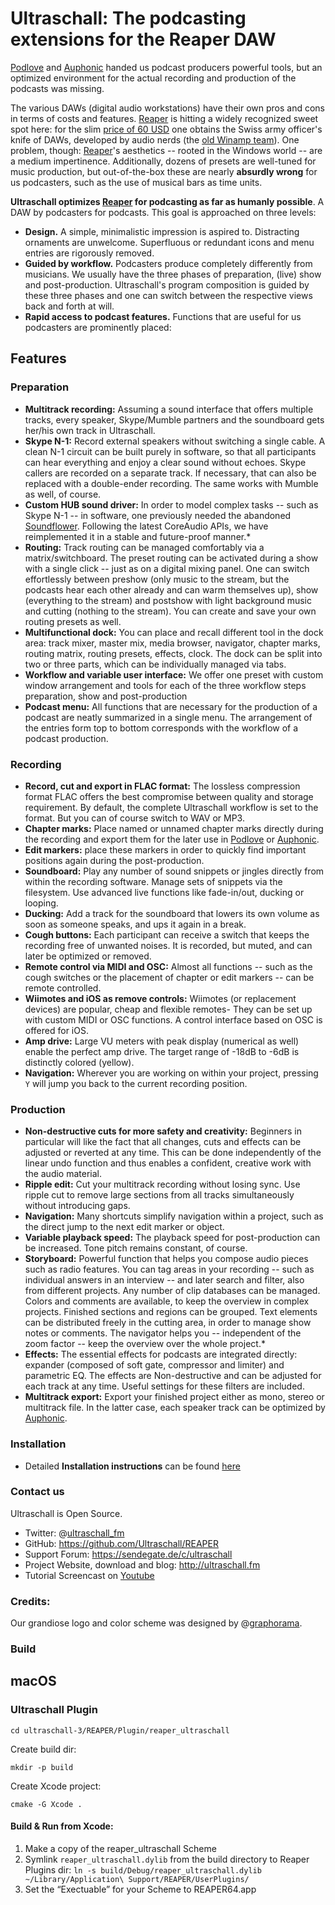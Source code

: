 # Ultraschall: The podcasting extensions for the Reaper DAW

[Podlove](http://podlove.org/) and [Auphonic](https://auphonic.com/) handed us podcast producers powerful tools, but an optimized environment for the actual recording and production of the podcasts was missing.

The various DAWs (digital audio workstations) have their own pros and cons in terms of costs and features. [Reaper](http://www.reaper.fm/) is hitting a widely recognized sweet spot here: for the slim [price of 60 USD](http://www.reaper.fm/purchase.php) one obtains the Swiss army officer's knife of DAWs, developed by audio nerds (the [old Winamp team](https://en.wikipedia.org/wiki/Winamp#History)). One problem, though: [Reaper](http://www.reaper.fm/)'s aesthetics -- rooted in the Windows world -- are a medium impertinence. Additionally, dozens of presets are well-tuned for music production, but out-of-the-box these are nearly **absurdly wrong** for us podcasters, such as the use of musical bars as time units.

**Ultraschall optimizes [Reaper](http://www.reaper.fm/) for podcasting as far as humanly possible**. A DAW by podcasters for podcasts. This goal is approached on three levels:

- **Design.** A simple, minimalistic impression is aspired to. Distracting ornaments are unwelcome. Superfluous or redundant icons and menu entries are rigorously removed.
- **Guided by workflow.** Podcasters produce completely differently from musicians. We usually have the three phases of preparation, (live) show and post-production. Ultraschall's program composition is guided by these three phases and one can switch between the respective views back and forth at will.
- **Rapid access to podcast features.** Functions that are useful for us podcasters are prominently placed:

## Features

### Preparation

* **Multitrack recording:** Assuming a sound interface that offers multiple tracks, every speaker, Skype/Mumble partners and the soundboard gets her/his own track in Ultraschall.
* **Skype N-1:** Record external speakers without switching a single cable. A clean N-1 circuit can be built purely in software, so that all participants can hear everything and enjoy a clear sound without echoes. Skype callers are recorded on a separate track. If necessary, that can also be replaced with a double-ender recording. The same works with Mumble as well, of course.
* **Custom HUB sound driver:** In order to model complex tasks -- such as Skype N-1 -- in software, one previously needed the abandoned [Soundflower](https://rogueamoeba.com/freebies/soundflower/). Following the latest CoreAudio APIs, we have reimplemented it in a stable and future-proof manner.*
* **Routing:** Track routing can be managed comfortably via a matrix/switchboard. The preset routing can be activated during a show with a single click -- just as on a digital mixing panel. One can switch effortlessly between preshow (only music to the stream, but the podcasts hear each other already and can warm themselves up), show (everything to the stream) and postshow with light background music and cutting (nothing to the stream). You can create and save your own routing presets as well.
* **Multifunctional dock:** You can place and recall different tool in the dock area: track mixer, master mix, media browser, navigator, chapter marks, routing matrix, routing presets, effects, clock. The dock can be split into two or three parts, which can be individually managed via tabs.
* **Workflow and variable user interface:** We offer one preset with custom window arrangement and tools for each of the three workflow steps preparation, show and post-production
* **Podcast menu:** All functions that are necessary for the production of a podcast are neatly summarized in a single menu. The arrangement of the entries form top to bottom corresponds with the workflow of a podcast production.

### Recording

* **Record, cut and export in FLAC format:** The lossless compression format FLAC offers the best compromise between quality and storage requirement. By default, the complete Ultraschall workflow is set to the format. But you can of course switch to WAV or MP3.
* **Chapter marks:** Place named or unnamed chapter marks directly during the recording and export them for the later use in [Podlove](http://podlove.org/) or [Auphonic](https://auphonic.com/).
* **Edit markers:** place these markers in order to quickly find important positions again during the post-production.
* **Soundboard:** Play any number of sound snippets or jingles directly from within the recording software. Manage sets of snippets via the filesystem. Use advanced live functions like fade-in/out, ducking or looping.
* **Ducking:** Add a track for the soundboard that lowers its own volume as soon as someone speaks, and ups it again in a break.
* **Cough buttons:** Each participant can receive a switch that keeps the recording free of unwanted noises. It is recorded, but muted, and can later be optimized or removed.
* **Remote control via MIDI and OSC:** Almost all functions -- such as the cough switches or the placement of chapter or edit markers -- can be remote controlled.
* **Wiimotes and iOS as remove controls:** Wiimotes (or replacement devices) are popular, cheap and flexible remotes- They can be set up with custom MIDI or OSC functions. A control interface based on OSC is offered for iOS.
* **Amp drive:** Large VU meters with peak display (numerical as well) enable the perfect amp drive. The target range of -18dB to -6dB is distinctly colored (yellow).
* **Navigation:** Wherever you are working on within your project, pressing `Y` will jump you back to the current recording position.

### Production

* **Non-destructive cuts for more safety and creativity:** Beginners in particular will like the fact that all changes, cuts and effects can be adjusted or reverted at any time. This can be done independently of the linear undo function and thus enables a confident, creative work with the audio material.
* **Ripple edit:** Cut your multitrack recording without losing sync. Use ripple cut to remove large sections from all tracks simultaneously without introducing gaps.
* **Navigation:** Many shortcuts simplify navigation within a project, such as the direct jump to the next edit marker or object.
* **Variable playback speed:** The playback speed for post-production can be increased. Tone pitch remains constant, of course.
* **Storyboard:** Powerful function that helps you compose audio pieces such as radio features. You can tag areas in your recording -- such as individual answers in an interview -- and later search and filter, also from different projects. Any number of clip databases can be managed. Colors and comments are available, to keep the overview in complex projects. Finished sections and regions can be grouped. Text elements can be distributed freely in the cutting area, in order to manage show notes or comments. The navigator helps you -- independent of the zoom factor -- keep the overview over the whole project.*
* **Effects:** The essential effects for podcasts are integrated directly: expander (composed of soft gate, compressor and limiter) and parametric EQ. The effects are Non-destructive and can be adjusted for each track at any time. Useful settings for these filters are included.
* **Multitrack export:** Export your finished project either as mono, stereo or multitrack file. In the latter case, each speaker track can be optimized by [Auphonic](https://auphonic.com/).

### Installation

* Detailed **Installation instructions** can be found [here](INSTALL.html)

### Contact us

Ultraschall is Open Source.

- Twitter: @[ultraschall_fm](https://twitter.com/ultraschall_fm)
- GitHub: <https://github.com/Ultraschall/REAPER>
- Support Forum: <https://sendegate.de/c/ultraschall>
- Project Website, download and blog: <http://ultraschall.fm>
- Tutorial Screencast on [Youtube](https://www.youtube.com/playlist?list=PLrHlJxVCzpcUF8e0pbt60uSK26JNxbFzG)

### Credits:

Our grandiose logo and color scheme was designed by @[graphorama](https://twitter.com/graphorama).


### Build
## macOS
### Ultraschall Plugin
```
cd ultraschall-3/REAPER/Plugin/reaper_ultraschall
```

Create build dir:
```
mkdir -p build
```

Create Xcode project:
```
cmake -G Xcode .
```

#### Build & Run from Xcode:
1. Make a copy of the reaper_ultraschall Scheme
2. Symlink `reaper_ultraschall.dylib` from the build directory to Reaper Plugins dir: `ln -s build/Debug/reaper_ultraschall.dylib ~/Library/Application\ Support/REAPER/UserPlugins/`
3. Set the “Exectuable” for your Scheme to REAPER64.app